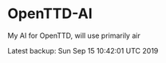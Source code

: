 # OpenTTD-AI
My AI for OpenTTD, will use primarily air

Latest backup: Sun Sep 15 10:42:01 UTC 2019
